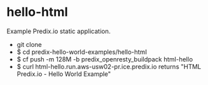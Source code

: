 hello-html
===========

Example Predix.io static application.

- git clone
- $ cd predix-hello-world-examples/hello-html
- $ cf push -m 128M -b predix_openresty_buildpack html-hello
- $ curl html-hello.run.aws-usw02-pr.ice.predix.io  returns "HTML Predix.io - Hello World Example"


